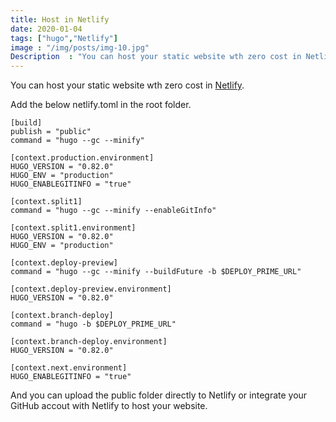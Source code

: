 ```yaml
---
title: Host in Netlify
date: 2020-01-04
tags: ["hugo","Netlify"]
image : "/img/posts/img-10.jpg"
Description  : "You can host your static website wth zero cost in Netlify. Add the below netlify.toml in the root. And you can upload the public folder directly..."
---
```

You can host your static website wth zero cost in [Netlify](https://www.netlify.com/).

Add the below netlify.toml in the root folder.


    [build]
    publish = "public"
    command = "hugo --gc --minify"

    [context.production.environment]
    HUGO_VERSION = "0.82.0"
    HUGO_ENV = "production"
    HUGO_ENABLEGITINFO = "true"

    [context.split1]
    command = "hugo --gc --minify --enableGitInfo"

    [context.split1.environment]
    HUGO_VERSION = "0.82.0"
    HUGO_ENV = "production"

    [context.deploy-preview]
    command = "hugo --gc --minify --buildFuture -b $DEPLOY_PRIME_URL"

    [context.deploy-preview.environment]
    HUGO_VERSION = "0.82.0"

    [context.branch-deploy]
    command = "hugo -b $DEPLOY_PRIME_URL"

    [context.branch-deploy.environment]
    HUGO_VERSION = "0.82.0"

    [context.next.environment]
    HUGO_ENABLEGITINFO = "true"

And you can upload the public folder directly to Netlify or integrate your GitHub accout with Netlify to host your website.
